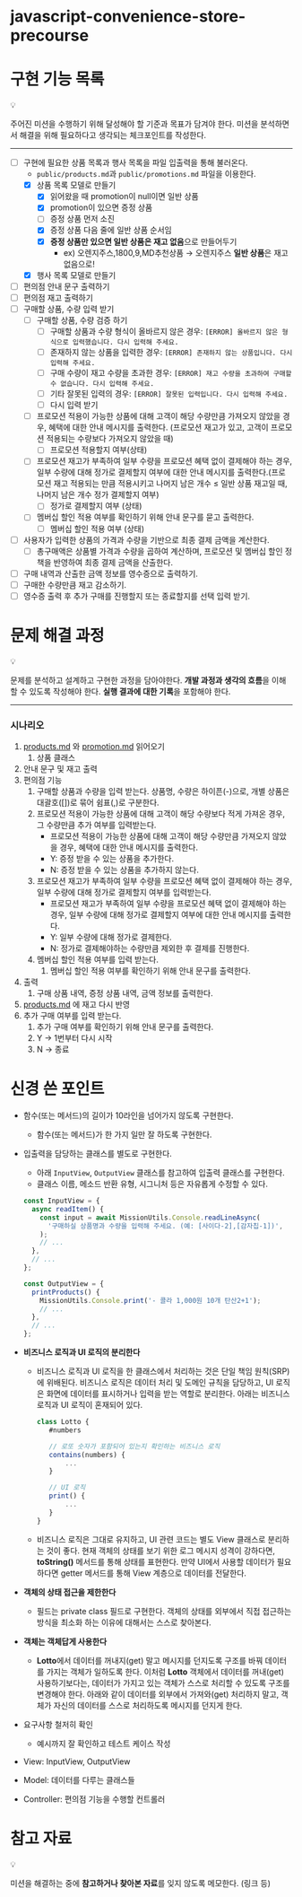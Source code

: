 # javascript-convenience-store-precourse

# 구현 기능 목록

<aside>
💡

주어진 미션을 수행하기 위해 달성해야 할 기준과 목표가 담겨야 한다.
미션을 분석하면서 해결을 위해 필요하다고 생각되는 체크포인트를 작성한다.

</aside>

---

- [ ] 구현에 필요한 상품 목록과 행사 목록을 파일 입출력을 통해 불러온다.
  - `public/products.md`과 `public/promotions.md` 파일을 이용한다.
  - [x] 상품 목록 모델로 만들기
    - [x] 읽어왔을 때 promotion이 null이면 일반 상품
    - [x] promotion이 있으면 증정 상품
    - [ ] 증정 상품 먼저 소진
    - [x] 증정 상품 다음 줄에 일반 상품 순서임
    - [x] **증정 상품만 있으면 일반 상품은 재고 없음**으로 만들어두기
      - ex) 오렌지주스,1800,9,MD추천상품 → 오렌지주스 **일반 상품**은 재고 없음으로!
  - [x] 행사 목록 모델로 만들기
- [ ] 편의점 안내 문구 출력하기
- [ ] 편의점 재고 출력하기
- [ ] 구매할 상품, 수량 입력 받기
  - [ ] 구매할 상품, 수량 검증 하기
    - [ ] 구매할 상품과 수량 형식이 올바르지 않은 경우: `[ERROR] 올바르지 않은 형식으로 입력했습니다. 다시 입력해 주세요.`
    - [ ] 존재하지 않는 상품을 입력한 경우: `[ERROR] 존재하지 않는 상품입니다. 다시 입력해 주세요.`
    - [ ] 구매 수량이 재고 수량을 초과한 경우: `[ERROR] 재고 수량을 초과하여 구매할 수 없습니다. 다시 입력해 주세요.`
    - [ ] 기타 잘못된 입력의 경우: `[ERROR] 잘못된 입력입니다. 다시 입력해 주세요.`
    - [ ] 다시 입력 받기
  - [ ] 프로모션 적용이 가능한 상품에 대해 고객이 해당 수량만큼 가져오지 않았을 경우, 혜택에 대한 안내 메시지를 출력한다. (프로모션 재고가 있고, 고객이 프로모션 적용되는 수량보다 가져오지 않았을 때)
    - [ ] 프로모션 적용할지 여부(상태)
  - [ ] 프로모션 재고가 부족하여 일부 수량을 프로모션 혜택 없이 결제해야 하는 경우, 일부 수량에 대해 정가로 결제할지 여부에 대한 안내 메시지를 출력한다.(프로모션 재고 적용되는 만큼 적용시키고 나머지 남은 개수 ≤ 일반 상품 재고일 때, 나머지 남은 개수 정가 결제할지 여부)
    - [ ] 정가로 결제할지 여부 (상태)
  - [ ] 멤버십 할인 적용 여부를 확인하기 위해 안내 문구를 묻고 출력한다.
    - [ ] 멤버십 할인 적용 여부 (상태)
- [ ] 사용자가 입력한 상품의 가격과 수량을 기반으로 최종 결제 금액을 계산한다.
  - [ ] 총구매액은 상품별 가격과 수량을 곱하여 계산하며, 프로모션 및 멤버십 할인 정책을 반영하여 최종 결제 금액을 산출한다.
- [ ] 구매 내역과 산출한 금액 정보를 영수증으로 출력하기.
- [ ] 구매한 수량만큼 재고 감소하기.
- [ ] 영수증 출력 후 추가 구매를 진행할지 또는 종료할지를 선택 입력 받기.

# 문제 해결 과정

<aside>
💡

문제를 분석하고 설계하고 구현한 과정을 담아야한다.
**개발 과정과 생각의 흐름**을 이해할 수 있도록 작성해야 한다.
**실행 결과에 대한 기록**을 포함해야 한다.

</aside>

---

### 시나리오

1. [products.md](http://products.md) 와 [promotion.md](http://promotion.md) 읽어오기
   1. 상품 클래스
2. 안내 문구 및 재고 출력
3. 편의점 기능
   1. 구매할 상품과 수량을 입력 받는다. 상품명, 수량은 하이픈(-)으로, 개별 상품은 대괄호([])로 묶어 쉼표(,)로 구분한다.
   2. 프로모션 적용이 가능한 상품에 대해 고객이 해당 수량보다 적게 가져온 경우, 그 수량만큼 추가 여부를 입력받는다.
      - 프로모션 적용이 가능한 상품에 대해 고객이 해당 수량만큼 가져오지 않았을 경우, 혜택에 대한 안내 메시지를 출력한다.
      - Y: 증정 받을 수 있는 상품을 추가한다.
      - N: 증정 받을 수 있는 상품을 추가하지 않는다.
   3. 프로모션 재고가 부족하여 일부 수량을 프로모션 혜택 없이 결제해야 하는 경우, 일부 수량에 대해 정가로 결제할지 여부를 입력받는다.
      - 프로모션 재고가 부족하여 일부 수량을 프로모션 혜택 없이 결제해야 하는 경우, 일부 수량에 대해 정가로 결제할지 여부에 대한 안내 메시지를 출력한다.
      - Y: 일부 수량에 대해 정가로 결제한다.
      - N: 정가로 결제해야하는 수량만큼 제외한 후 결제를 진행한다.
   4. 멤버십 할인 적용 여부를 입력 받는다.
      1. 멤버십 할인 적용 여부를 확인하기 위해 안내 문구를 출력한다.
4. 출력
   1. 구매 상품 내역, 증정 상품 내역, 금액 정보를 출력한다.
5. [products.md](http://products.md) 에 재고 다시 반영
6. 추가 구매 여부를 입력 받는다.
   1. 추가 구매 여부를 확인하기 위해 안내 문구를 출력한다.
   2. Y → 1번부터 다시 시작
   3. N → 종료

# 신경 쓴 포인트

- 함수(또는 메서드)의 길이가 10라인을 넘어가지 않도록 구현한다.
  - 함수(또는 메서드)가 한 가지 일만 잘 하도록 구현한다.
- 입출력을 담당하는 클래스를 별도로 구현한다.
  - 아래 `InputView`, `OutputView` 클래스를 참고하여 입출력 클래스를 구현한다.
  - 클래스 이름, 메소드 반환 유형, 시그니처 등은 자유롭게 수정할 수 있다.
  ```jsx
  const InputView = {
    async readItem() {
      const input = await MissionUtils.Console.readLineAsync(
        '구매하실 상품명과 수량을 입력해 주세요. (예: [사이다-2],[감자칩-1])',
      );
      // ...
    },
    // ...
  };
  ```
  ```jsx
  const OutputView = {
    printProducts() {
      MissionUtils.Console.print('- 콜라 1,000원 10개 탄산2+1');
      // ...
    },
    // ...
  };
  ```
- **비즈니스 로직과 UI 로직의 분리한다**

  - 비즈니스 로직과 UI 로직을 한 클래스에서 처리하는 것은 단일 책임 원칙(SRP)에 위배된다. 비즈니스 로직은 데이터 처리 및 도메인 규칙을 담당하고, UI 로직은 화면에 데이터를 표시하거나 입력을 받는 역할로 분리한다. 아래는 비즈니스 로직과 UI 로직이 혼재되어 있다.

    ```jsx
    class Lotto {
       #numbers

       // 로또 숫자가 포함되어 있는지 확인하는 비즈니스 로직
       contains(numbers) {
           ...
       }

       // UI 로직
       print() {
           ...
       }
    }

    ```

  - 비즈니스 로직은 그대로 유지하고, UI 관련 코드는 별도 View 클래스로 분리하는 것이 좋다. 현재 객체의 상태를 보기 위한 로그 메시지 성격이 강하다면, **toString()** 메서드를 통해 상태를 표현한다. 만약 UI에서 사용할 데이터가 필요하다면 getter 메서드를 통해 View 계층으로 데이터를 전달한다.

- **객체의 상태 접근을 제한한다**
  - 필드는 private class 필드로 구현한다. 객체의 상태를 외부에서 직접 접근하는 방식을 최소화 하는 이유에 대해서는 스스로 찾아본다.
- **객체는 객체답게 사용한다**
  - **Lotto**에서 데이터를 꺼내지(get) 말고 메시지를 던지도록 구조를 바꿔 데이터를 가지는 객체가 일하도록 한다. 이처럼 **Lotto** 객체에서 데이터를 꺼내(get) 사용하기보다는, 데이터가 가지고 있는 객체가 스스로 처리할 수 있도록 구조를 변경해야 한다. 아래와 같이 데이터를 외부에서 가져와(get) 처리하지 말고, 객체가 자신의 데이터를 스스로 처리하도록 메시지를 던지게 한다.
- 요구사항 철저히 확인
  - 예시까지 잘 확인하고 테스트 케이스 작성
- View: InputView, OutputView
- Model: 데이터를 다루는 클래스들
- Controller: 편의점 기능을 수행할 컨트롤러

# 참고 자료

<aside>
💡

미션을 해결하는 중에 **참고하거나 찾아본 자료**를 잊지 않도록 메모한다. (링크 등)

</aside>
